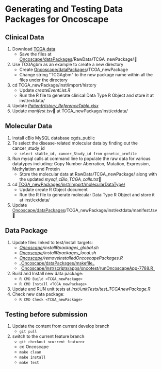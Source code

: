 # **Generating and Testing Data Packages for Oncoscape** 
## Clinical Data
1. Download [TCGA data](https://tcga-data.nci.nih.gov/tcga/)
	* Save the files at [Oncoscape/dataPackages](https://github.com/FredHutch/Oncoscape/tree/develop/dataPackages)/RawData/TCGA_newPackage/:pushpin:
2. Use TCGAgbm as an example to create a new directory 
	* Create [Oncoscape/dataPackages](https://github.com/FredHutch/Oncoscape/tree/develop/dataPackages)/TCGA_newPackage
	* Change string "TCGAgbm" to the new package name within all the files under the directory
3. cd TCGA_newPackage/inst/import/history
	* Update _createEventList.R_
	* Run the R file to generate clinical Data Type R Object  and store it at inst/extdata/
4. Update [_PatientHistory_ReferenceTable.xlsx_](https://github.com/FredHutch/Oncoscape/blob/develop/dataPackages/PatientHistory_ReferenceTable.xlsx)
5. Update _manifest.tsv_:pushpin: at TCGA_newPackage/inst/extdata/ 
 	 
## Molecular Data
1. Install cBio MySQL database cgds_public
2. To select the disease-related molecular data by finding out the cancer_study_id
	* `select stable_id, cancer_Study_id from genetic_profile`
3. Run mysql calls at command line to populate the raw data for various datatypes including: Copy Number Aberration, Mutation, Expression, Methylation and Protein
	* Store the molecular data at RawData/TCGA_newPackage/ along with the updated _mysql_cBio_TCGA_calls.txt_:pushpin: 
4. cd [TCGA_newPackages/inst/import/molecularDataType/](https://github.com/FredHutch/Oncoscape/tree/develop/dataPackages/TCGAgbm/inst/import/copyNumber)
	* Update create R Object document 
	* Run the R file to generate molecular Data Type R Object and store it at inst/extdata/
5. Update [Oncoscape/dataPackages](https://github.com/FredHutch/Oncoscape/tree/develop/dataPackages)/TCGA_newPackage/inst/extdata/manifest.tsv:pushpin: 

## Data Package
1. Update files linked to test/install targets:
	* _[Oncoscape](https://github.com/FredHutch/Oncoscape/tree/develop)/installRpackages_global.sh_
	* _[Oncoscape](https://github.com/FredHutch/Oncoscape/tree/develop)/installRpackages_local.sh_
	* _[Oncoscape](https://github.com/FredHutch/Oncoscape/tree/develop)/removeInstalledOncoscapePackages.R_
	* _[Oncoscape/dataPackages/makefile_](https://github.com/FredHutch/Oncoscape/blob/develop/dataPackages/makefile)
	* _[Oncoscape/inst/scripts/apps/oncotest/runOncoscapeApp-7788.R_](https://github.com/FredHutch/Oncoscape/blob/develop/Oncoscape/inst/scripts/apps/oncoscape/runOncoscapeApp-7777.R)
2.  Build and Install new data package:
	* `R CMD Build <TCGA_newPackage>`
	* `R CMD Install <TCGA_newPackage>`
3. Update and RUN unit tests at _inst/unitTests/test_TCGAnewPackage.R_
4. Check new data package:
	* `R CMD Check <TCGA_newPackage>`

## Testing before submission
1.	Update the content from current develop branch
	* `git pull`
2.  switch to the current feature branch
	* `git checkout <current feature>`
	* cd Oncoscape
	* `make clean`
	* `make install`
	* `make test`
